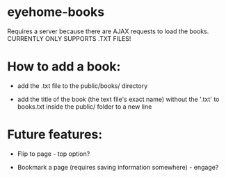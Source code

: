 # eyehome-books

Requires a server because there are AJAX requests to load the books. CURRENTLY ONLY SUPPORTS .TXT FILES!

# How to add a book:

- add the .txt file to the public/books/ directory

- add the title of the book (the text file's exact name) without the '.txt' to books.txt inside the public/ folder to a new line

# Future features:

- Flip to page - top option?

- Bookmark a page (requires saving information somewhere) - engage?